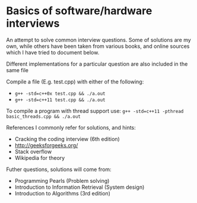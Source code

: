 # Basics of software/hardware interviews

An attempt to solve common interview questions. Some of solutions are my own, while others have been taken from various books, and online sources which I have tried to document below.

Different implementations for a particular question are also included in the same file

Compile a file (E.g. test.cpp) with either of the following:
- ```g++ -std=c++0x test.cpp && ./a.out```
- ```g++ -std=c++11 test.cpp && ./a.out```

To compile a program with thread support use:
```g++ -std=c++11 -pthread basic_threads.cpp && ./a.out```

References I commonly refer for solutions, and hints:
- Cracking the coding interview (6th edition)
- http://geeksforgeeks.org/
- Stack overflow
- Wikipedia for theory

Futher questions, solutions will come from:
- Programming Pearls (Problem solving)
- Introduction to Information Retrieval (System design)
- Introduction to Algorithms (3rd edition)
